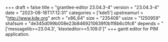 +++
draft = false
title = "grantlee-editor 23.04.3-4"
version = "23.04.3-4"
date = "2023-08-18T17:12:31"
categories = ['kde5']
upstreamurl = "http://www.kde.org"
arch = "x86_64"
size = "235408"
usize = "1250959"
sha1sum = "de345d099b008e23b8469210639f0b1f8b6c0fc8"
depends = "['messagelib>=23.04.3', 'ktexteditor>=5.109.0']"
+++
gantt editor for PIM application.